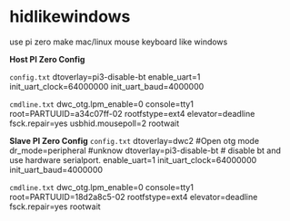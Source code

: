 # hidlikewindows
use pi zero make mac/linux mouse keyboard like windows

 **Host PI Zero Config**

`config.txt`
dtoverlay=pi3-disable-bt
enable_uart=1
init_uart_clock=64000000
init_uart_baud=4000000

`cmdline.txt`
dwc_otg.lpm_enable=0 console=tty1 root=PARTUUID=a34c07ff-02 rootfstype=ext4 elevator=deadline fsck.repair=yes usbhid.mousepoll=2  rootwait


 **Slave PI Zero Config**
`config.txt`
dtoverlay=dwc2 #Open otg mode
dr_mode=peripheral #unknow
dtoverlay=pi3-disable-bt # disable bt and use hardware serialport.
enable_uart=1
init_uart_clock=64000000
init_uart_baud=4000000

`cmdline.txt`
dwc_otg.lpm_enable=0 console=tty1 root=PARTUUID=18d2a8c5-02 rootfstype=ext4 elevator=deadline fsck.repair=yes rootwait

